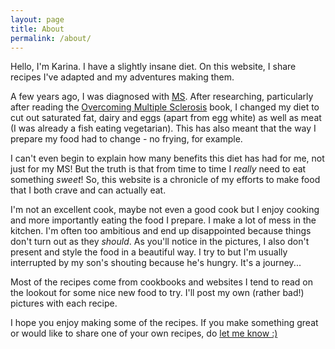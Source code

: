```yaml
---
layout: page
title: About
permalink: /about/
---
```


Hello, I'm Karina. I have a slightly insane diet. On this website, I share
recipes I've adapted and my adventures making them.

A few years ago, I was diagnosed with [MS][]. After researching, particularly
after reading the [Overcoming Multiple Sclerosis][] book, I changed my diet
to cut out saturated fat, dairy and eggs (apart from egg white) as well as
meat (I was already a fish eating vegetarian). This has also meant that the way I prepare my food had to change - no frying, for example.

I can't even begin to explain how many benefits this diet has had for me,
not just for my MS! But the truth is that from time to time I *really*
need to eat something *sweet*! So, this website is a chronicle of my efforts
to make food that I both crave and can actually eat.

I'm not an excellent cook, maybe not even a good cook but I enjoy cooking and more importantly eating the food I prepare. I make a lot of mess in the kitchen. I'm often too ambitious and end up disappointed because things don't turn out as they *should*. As you'll notice in the pictures, I also don't present and style the food in a beautiful way. I try to but I'm usually interrupted by my son's shouting because he's hungry. It's a journey...

Most of the recipes come from cookbooks and websites I tend to read on the
lookout for some nice new food to try. I'll post my own (rather bad!) pictures
with each recipe.

I hope you enjoy making some of the recipes. If you make something great or would like to share one of your own recipes, do [let me know :)][]

[Overcoming Multiple Sclerosis]: http://www.overcomingmultiplesclerosis.org/book/
[MS]: http://www.mssociety.org.uk/what-is-ms
[let me know :)]: /contribute